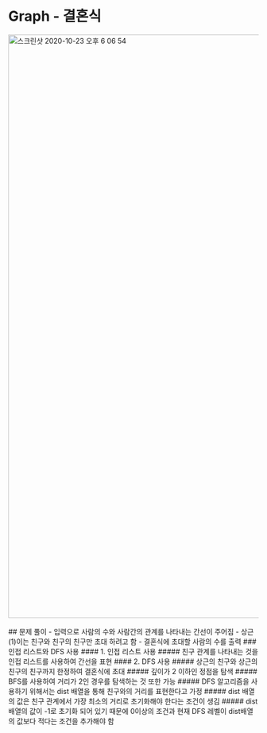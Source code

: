 # Graph - 결혼식
<img width="1174" alt="스크린샷 2020-10-23 오후 6 06 54" src="https://user-images.githubusercontent.com/42570260/96981324-91114480-155a-11eb-9703-a47c78c2b260.png">
</br></br>
## 문제 풀이
- 입력으로 사람의 수와 사람간의 관계를 나타내는 간선이 주어짐
- 상근(1)이는 친구와 친구의 친구만 초대 하려고 함
- 결혼식에 초대할 사람의 수를 출력
### 인접 리스트와 DFS 사용
#### 1. 인접 리스트 사용
##### 친구 관계를 나타내는 것을 인접 리스트를 사용하여 간선을 표현
#### 2. DFS 사용
##### 상근의 친구와 상근의 친구의 친구까지 한정하여 결혼식에 초대
##### 깊이가 2 이하인 정점을 탐색
##### BFS를 사용하여 거리가 2인 경우를 탐색하는 것 또한 가능
##### DFS 알고리즘을 사용하기 위해서는 dist 배열을 통해 친구와의 거리를 표현한다고 가정
##### dist 배열의 값은 친구 관계에서 가장 최소의 거리로 초기화해야 한다는 조건이 생김
##### dist 배열의 값이 -1로 초기화 되어 있기 때문에 0이상의 조건과 현재 DFS 레벨이 dist배열의 값보다 적다는 조건을 추가해야 함
